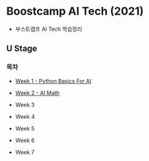 # Boostcamp AI Tech (2021)

* 부스트캠프 AI Tech 학습정리

## U Stage

### 목차

* [Week 1 - Python Basics For AI](./Week1/Week1.md)

* [Week 2 - AI Math](./Week2/Week2.md)

* Week 3

* Week 4

* Week 5

* Week 6

* Week 7
